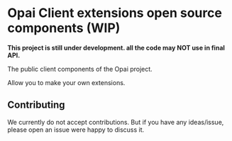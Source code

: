# Opai Client extensions open source components (WIP)

**This project is still under development. all the code may NOT use in final API.**

The public client components of the Opai project.

Allow you to make your own extensions.

## Contributing

We currently do not accept contributions. But if you have any ideas/issue, please open an issue were happy to discuss it.